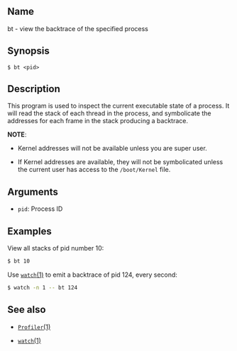 ## Name

bt - view the backtrace of the specified process

## Synopsis

```**sh
$ bt <pid>
```

## Description

This program is used to inspect the current executable state of a process.
It will read the stack of each thread in the process, and symbolicate the
addresses for each frame in the stack producing a backtrace.

**NOTE**:

-   Kernel addresses will not be available unless you are super user.

-   If Kernel addresses are available, they will not be symbolicated unless
    the current user has access to the `/boot/Kernel` file.

## Arguments

-   `pid`: Process ID

## Examples

View all stacks of pid number 10:

```sh
$ bt 10
```

Use [`watch`(1)](help://man/1/watch) to emit a backtrace of pid 124, every second:

```sh
$ watch -n 1 -- bt 124
```

## See also

-   [`Profiler`(1)](help://man/1/Applications/Profiler)

-   [`watch`(1)](help://man/1/watch)
